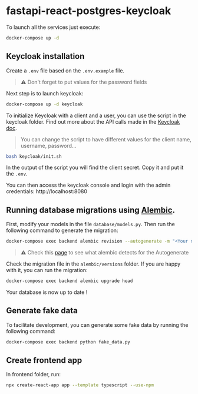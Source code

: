 # fastapi-react-postgres-keycloak

To launch all the services just execute:

```bash
docker-compose up -d
```

## Keycloak installation

Create a `.env` file based on the `.env.example` file.

> :warning: Don't forget to put values for the password fields

Next step is to launch keycloak:

```bash
docker-compose up -d keycloak
```

To initialize Keycloak with a client and a user, you can use the script in the keycloak folder. Find out more about the API calls made in the [Keycloak doc](https://www.keycloak.org/docs-api/5.0/rest-api/index.html).

> You can change the script to have different values for the client name, username, password...

```bash
bash keycloak/init.sh
```

In the output of the script you will find the client secret. Copy it and put it the `.env`.

You can then access the keycloak console and login with the admin credentials: http://localhost:8080

## Running database migrations using [Alembic](https://alembic.sqlalchemy.org).

First, modify your models in the file `database/models.py`.
Then run the following command to generate the migration:

```bash
docker-compose exec backend alembic revision --autogenerate -m "<Your message>"
```

> :warning: Check this [page](https://alembic.sqlalchemy.org/en/latest/autogenerate.html#what-does-autogenerate-detect-and-what-does-it-not-detect) to see what alembic detects for the Autogenerate

Check the migration file in the `alembic/versions` folder. If you are happy with it, you can run the migration:

```bash
docker-compose exec backend alembic upgrade head
```

Your database is now up to date !

## Generate fake data

To facilitate development, you can generate some fake data by running the following command:

```bash
docker-compose exec backend python fake_data.py
```

## Create frontend app

In frontend folder, run:

```bash
npx create-react-app app --template typescript --use-npm
```
